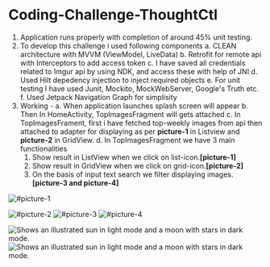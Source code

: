 # Coding-Challenge-ThoughtCtl
1. Application runs properly with completion of around 45% unit testing.
2. To develop this challenge i used following components
   a. CLEAN architecture with MVVM (ViewModel, LiveData)
   b. Retrofit for remote api with Interceptors to add access token
   c. I have saved all credentials related to Imgur api by using NDK, and access these with help of JNI
   d. Used Hilt depedency injection to inject required objects
   e. For unit testing I have used Junit, Mockito, MockWebServer, Google's Truth etc.
   f. Used Jetpack Navigation Graph for simplisity
3. Working -
  a. When application launches splash screen will appear
  b. Then In HomeActivity, TopImagesFragment will gets attached
  c. In TopImagesFrament, first i have fetched top-weekly images from api then attached to adapter for displaying as per **picture-1** in Listview and **picture-2** in GridView.
  d. In TopImagesFragment we have 3 main functionalities
      1. Show result in ListView when we click on list-icon.**[picture-1]**
      2. Show result in GridView when we click on grid-icon.**[picture-2]**
      3. On the basis of input text search we filter displaying images.**[picture-3 and picture-4]**

![#picture-1](https://github.com/RajanNalawade/Coding-ThoughtCtl/assets/46295390/92471585-a372-4055-bc35-8c3fea3667b1)


![#picture-2](https://github.com/RajanNalawade/Coding-ThoughtCtl/assets/46295390/603afabe-0711-4299-b40f-ab2dcecb4003)
![#picture-3](https://github.com/RajanNalawade/Coding-ThoughtCtl/assets/46295390/cdae88a8-f68c-4399-8e28-3d8c493051e1)
![#picture-4](https://github.com/RajanNalawade/Coding-ThoughtCtl/assets/46295390/5248f7bf-7918-44df-928a-056e421e9fea) 

<picture>
  <source media="(prefers-color-scheme: dark)" srcset="https://github.com/RajanNalawade/Coding-ThoughtCtl/assets/46295390/92471585-a372-4055-bc35-8c3fea3667b1">
  <source media="(prefers-color-scheme: light)" srcset="https://github.com/RajanNalawade/Coding-ThoughtCtl/assets/46295390/603afabe-0711-4299-b40f-ab2dcecb4003">
  <img alt="Shows an illustrated sun in light mode and a moon with stars in dark mode." src="https://github.com/RajanNalawade/Coding-ThoughtCtl/assets/46295390/cdae88a8-f68c-4399-8e28-3d8c493051e1">
   <img alt="Shows an illustrated sun in light mode and a moon with stars in dark mode." src="https://github.com/RajanNalawade/Coding-ThoughtCtl/assets/46295390/5248f7bf-7918-44df-928a-056e421e9fea">
</picture>
     
